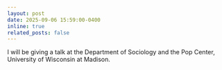 ```yaml
---
layout: post
date: 2025-09-06 15:59:00-0400
inline: true
related_posts: false
---
```


I will be giving a talk at the Department of Sociology and the Pop Center, University of Wisconsin at Madison.
